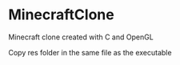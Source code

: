 # MinecraftClone
Minecraft clone created with C and OpenGL

Copy res folder in the same file as the executable

